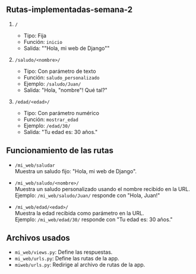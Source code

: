 ## Rutas-implementadas-semana-2
1. `/`  
   - Tipo: Fija  
   - Función: `inicio`  
   - Salida: ""Hola, mi web de Django""

2. `/saludo/<nombre>/`  
   - Tipo: Con parámetro de texto  
   - Función: `saludo_personalizado`  
   - Ejemplo: `/saludo/Juan/`  
   - Salida: "Hola, "nombre"! Qué tal?"

3. `/edad/<edad>/`  
   - Tipo: Con parámetro numérico  
   - Función: `mostrar_edad`  
   - Ejemplo: `/edad/30/`  
   - Salida: "Tu edad es: 30 años."

## Funcionamiento de las rutas

- `/mi_web/saludar`  
  Muestra un saludo fijo: "Hola, mi web de Django".

- `/mi_web/saludo/<nombre>/`  
  Muestra un saludo personalizado usando el nombre recibido en la URL.  
  Ejemplo: `/mi_web/saludo/Juan/` responde con "Hola, Juan!"

- `/mi_web/edad/<edad>/`  
  Muestra la edad recibida como parámetro en la URL.  
  Ejemplo: `/mi_web/edad/30/` responde con "Tu edad es: 30 años."

## Archivos usados

- `mi_web/views.py`: Define las respuestas.
- `mi_web/urls.py`: Define las rutas de la app.
- `miweb/urls.py`: Redirige al archivo de rutas de la app.
